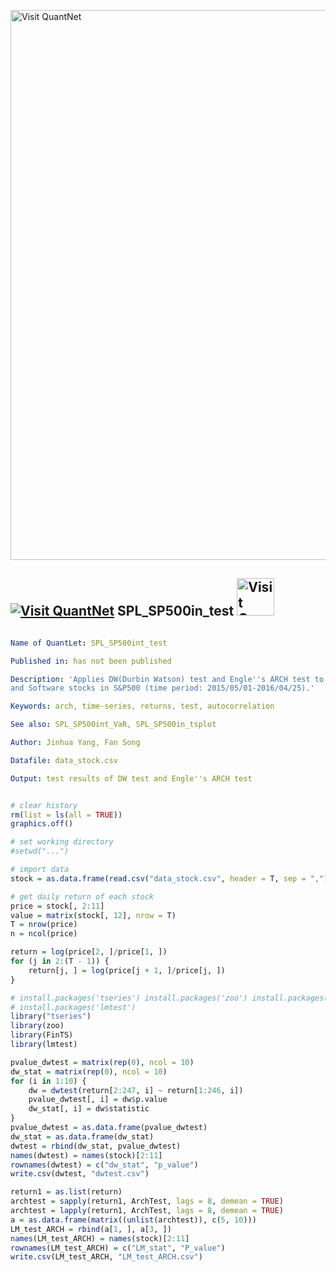 
[<img src="https://github.com/QuantLet/Styleguide-and-FAQ/blob/master/pictures/banner.png" width="880" alt="Visit QuantNet">](http://quantlet.de/index.php?p=info)

## [<img src="https://github.com/QuantLet/Styleguide-and-Validation-procedure/blob/master/pictures/qloqo.png" alt="Visit QuantNet">](http://quantlet.de/) **SPL_SP500in_test** [<img src="https://github.com/QuantLet/Styleguide-and-Validation-procedure/blob/master/pictures/QN2.png" width="60" alt="Visit QuantNet 2.0">](http://quantlet.de/d3/ia)

```yaml

Name of QuantLet: SPL_SP500int_test

Published in: has not been published

Description: 'Applies DW(Durbin Watson) test and Engle''s ARCH test to returns of 10 Internet 
and Software stocks in S&P500 (time period: 2015/05/01-2016/04/25).'

Keywords: arch, time-series, returns, test, autocorrelation

See also: SPL_SP500int_VaR, SPL_SP500in_tsplot

Author: Jinhua Yang, Fan Song

Datafile: data_stock.csv

Output: test results of DW test and Engle''s ARCH test

```


```r

# clear history
rm(list = ls(all = TRUE))
graphics.off()

# set working directory
#setwd("...")

# import data
stock = as.data.frame(read.csv("data_stock.csv", header = T, sep = ","))

# get daily return of each stock
price = stock[, 2:11]
value = matrix(stock[, 12], nrow = T)
T = nrow(price)
n = ncol(price)

return = log(price[2, ]/price[1, ])
for (j in 2:(T - 1)) {
    return[j, ] = log(price[j + 1, ]/price[j, ])
}

# install.packages('tseries') install.packages('zoo') install.packages('FinTS')
# install.packages('lmtest')
library("tseries")
library(zoo)
library(FinTS)
library(lmtest)

pvalue_dwtest = matrix(rep(0), ncol = 10)
dw_stat = matrix(rep(0), ncol = 10)
for (i in 1:10) {
    dw = dwtest(return[2:247, i] ~ return[1:246, i])
    pvalue_dwtest[, i] = dw$p.value
    dw_stat[, i] = dw$statistic
}
pvalue_dwtest = as.data.frame(pvalue_dwtest)
dw_stat = as.data.frame(dw_stat)
dwtest = rbind(dw_stat, pvalue_dwtest)
names(dwtest) = names(stock)[2:11]
rownames(dwtest) = c("dw_stat", "p_value")
write.csv(dwtest, "dwtest.csv")

return1 = as.list(return)
archtest = sapply(return1, ArchTest, lags = 8, demean = TRUE)
archtest = lapply(return1, ArchTest, lags = 8, demean = TRUE)
a = as.data.frame(matrix((unlist(archtest)), c(5, 10)))
LM_test_ARCH = rbind(a[1, ], a[3, ])
names(LM_test_ARCH) = names(stock)[2:11]
rownames(LM_test_ARCH) = c("LM_stat", "P_value")
write.csv(LM_test_ARCH, "LM_test_ARCH.csv")

```
